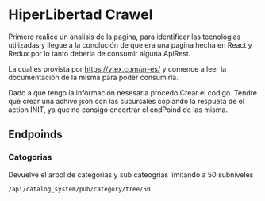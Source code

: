 # HiperLibertad Crawel
Primero realice un analisis de la pagina, para identificar las tecnologias
utilizadas y llegue a la conclución de que era una pagina hecha en React y Redux
por lo tanto deberia de consumir alguna ApiRest.

La cual es provista por https://vtex.com/ar-es/ y comence a leer la documentación
de la misma para poder consumirla.

Dado a que tengo la información nesesaria procedo Crear el codigo. 
Tendre que crear una achivo
json con las sucursales copiando la respueta de el action INIT, ya que no consigo encortrar el endPoind de las misma.

## Endpoinds
### Catogorias 
Devuelve el arbol de categorias y sub cateogrias  limitando a 50 subniveles
```
/api/catalog_system/pub/category/tree/50
````